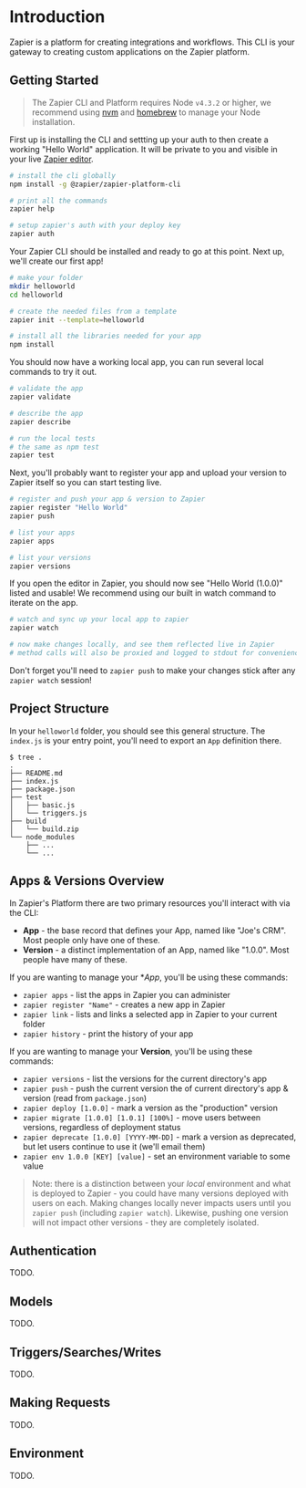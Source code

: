 # Introduction

Zapier is a platform for creating integrations and workflows. This CLI is your gateway to creating custom applications on the Zapier platform.


## Getting Started

> The Zapier CLI and Platform requires Node `v4.3.2` or higher, we recommend using [nvm](https://github.com/creationix/nvm) and [homebrew](http://brew.sh/) to manage your Node installation.

First up is installing the CLI and settting up your auth to then create a working "Hello World" application. It will be private to you and visible in your live [Zapier editor](https://zapier.com/app/editor).

```bash
# install the cli globally
npm install -g @zapier/zapier-platform-cli

# print all the commands
zapier help

# setup zapier's auth with your deploy key
zapier auth
```

Your Zapier CLI should be installed and ready to go at this point. Next up, we'll create our first app!

```bash
# make your folder
mkdir helloworld
cd helloworld

# create the needed files from a template
zapier init --template=helloworld

# install all the libraries needed for your app
npm install
```

You should now have a working local app, you can run several local commands to try it out.

```bash
# validate the app
zapier validate

# describe the app
zapier describe

# run the local tests
# the same as npm test
zapier test
```

Next, you'll probably want to register your app and upload your version to Zapier itself so you can start testing live.

```bash
# register and push your app & version to Zapier
zapier register "Hello World"
zapier push

# list your apps
zapier apps

# list your versions
zapier versions
```

If you open the editor in Zapier, you should now see "Hello World (1.0.0)" listed and usable! We recommend using our built in watch command to iterate on the app.

```bash
# watch and sync up your local app to zapier
zapier watch

# now make changes locally, and see them reflected live in Zapier
# method calls will also be proxied and logged to stdout for convenience
```

Don't forget you'll need to `zapier push` to make your changes stick after any `zapier watch` session!


## Project Structure

In your `helloworld` folder, you should see this general structure. The `index.js` is your entry point, you'll need to export an `App` definition there.

```plain
$ tree .
.
├── README.md
├── index.js
├── package.json
├── test
│   ├── basic.js
│   └── triggers.js
├── build
│   └── build.zip
└── node_modules
    ├── ...
    └── ...
```


## Apps & Versions Overview

In Zapier's Platform there are two primary resources you'll interact with via the CLI:

* **App** - the base record that defines your App, named like "Joe's CRM". Most people only have one of these.
* **Version** - a distinct implementation of an App, named like "1.0.0". Most people have many of these.

If you are wanting to manage your **App*, you'll be using these commands:

* `zapier apps` - list the apps in Zapier you can administer
* `zapier register "Name"` - creates a new app in Zapier
* `zapier link` - lists and links a selected app in Zapier to your current folder
* `zapier history` - print the history of your app

If you are wanting to manage your **Version**, you'll be using these commands:

* `zapier versions` - list the versions for the current directory's app
* `zapier push` - push the current version the of current directory's app & version (read from `package.json`)
* `zapier deploy [1.0.0]` - mark a version as the "production" version
* `zapier migrate [1.0.0] [1.0.1] [100%]` - move users between versions, regardless of deployment status
* `zapier deprecate [1.0.0] [YYYY-MM-DD]` - mark a version as deprecated, but let users continue to use it (we'll email them)
* `zapier env 1.0.0 [KEY] [value]` - set an environment variable to some value

> Note: there is a distinction between your _local_ environment and what is deployed to Zapier - you could have many versions deployed with users on each. Making changes locally never impacts users until you `zapier push` (including `zapier watch`). Likewise, pushing one version will not impact other versions - they are completely isolated.


## Authentication

TODO.


## Models

TODO.


## Triggers/Searches/Writes

TODO.


## Making Requests

TODO.


## Environment

TODO.
